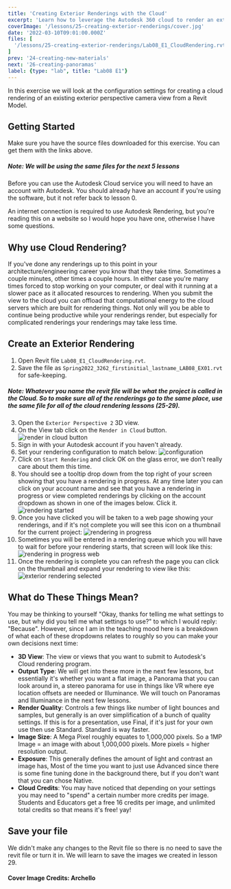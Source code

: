 ```yaml
---
title: 'Creating Exterior Renderings with the Cloud'
excerpt: 'Learn how to leverage the Autodesk 360 cloud to render an exterior perspective.'
coverImage: '/lessons/25-creating-exterior-renderings/cover.jpg'
date: '2022-03-10T09:01:00.000Z'
files: [
  '/lessons/25-creating-exterior-renderings/Lab08_E1_CloudRendering.rvt'
]
prev: '24-creating-new-materials'
next: '26-creating-panoramas'
label: {type: "lab", title: "Lab08 E1"}
---
```


In this exercise we will look at the configuration settings for creating a cloud rendering of an existing exterior perspective camera view from a Revit Model.

## Getting Started

Make sure you have the source files downloaded for this exercise. You can get them with the links above.
##### Note: We will be using the same files for the next 5 lessons

Before you can use the Autodesk Cloud service you will need to have an account with Autodesk. You should already have an account if you're using the software, but it not refer back to lesson 0.

An internet connection is required to use Autodesk Rendering, but you're reading this on a website so I would hope you have one, otherwise I have some questions.

## Why use Cloud Rendering?

If you've done any renderings up to this point in your architecture/engineering career you know that they take time. Sometimes a couple minutes, other times a couple hours. In either case you're many times forced to stop working on your computer, or deal with it running at a slower pace as it allocated resources to rendering. When you submit the view to the cloud you can offload that computational energy to the cloud servers which are built for rendering things. Not only will you be able to continue being productive while your renderings render, but especially for complicated renderings your renderings may take less time.

## Create an Exterior Rendering

1. Open Revit file ``Lab08_E1_CloudRendering.rvt``.
2. Save the file as ``Spring2022_3262_firstinitial_lastname_LAB08_EX01.rvt`` for safe-keeping.
##### Note: Whatever you name the revit file will be what the project is called in the Cloud. So to make sure all of the renderings go to the same place, use the same file for all of the cloud rendering lessons (25-29).
3. Open the ``Exterior Perspective 2`` 3D view.
4. On the View tab click on the ``Render in Cloud`` button.
![render in cloud button](/lessons/25-creating-exterior-renderings/render-in-cloud-button.png)
5. Sign in with your Autodesk account if you haven't already.
6. Set your rendering configuration to match below:
![configuration](/lessons/25-creating-exterior-renderings/configuration.png)
7. Click on ``Start Rendering`` and click OK on the glass error, we don't really care about them this time.
8. You should see a tooltip drop down from the top right of your screen showing that you have a rendering in progress. At any time later you can click on your account name and see that you have a rendering in progress or view completed renderings by clicking on the account dropdown as shown in one of the images below. Click it.
![rendering started](/lessons/25-creating-exterior-renderings/rendering-started.png)
9. Once you have clicked you will be taken to a web page showing your renderings, and if it's not complete you will see this icon on a thumbnail for the current project:
![rendering in progress](/lessons/25-creating-exterior-renderings/rendering-in-progress.png)
10. Sometimes you will be entered in a rendering queue which you will have to wait for before your rendering starts, that screen will look like this:
![rendering in progress web](/lessons/25-creating-exterior-renderings/rendering-in-progress-2.png)
11. Once the rendering is complete you can refresh the page you can click on the thumbnail and expand your rendering to view like this:
![exterior rendering selected](/lessons/25-creating-exterior-renderings/exterior-rendering.png)

## What do These Things Mean?

You may be thinking to yourself "Okay, thanks for telling me what settings to use, but why did you tell me what settings to use?" to which I would reply: "Because".
However, since I am in the teaching mood here is a breakdown of what each of these dropdowns relates to roughly so you can make your own decisions next time:

- **3D View**: The view or views that you want to submit to Autodesk's Cloud rendering program.
- **Output Type**: We will get into these more in the next few lessons, but essentially it's whether you want a flat image, a Panorama that you can look around in, a stereo panorama for use in things like VR where eye location offsets are needed or Illuminance. We will touch on Panoramas and Illuminance in the next few lessons.
- **Render Quality**: Controls a few things like number of light bounces and samples, but generally is an over simplification of a bunch of quality settings. If this is for a presentation, use Final, if it's just for your own use then use Standard. Standard is way faster.
- **Image Size**: A Mega Pixel roughly equates to 1,000,000 pixels. So a 1MP Image = an image with about 1,000,000 pixels. More pixels = higher resolution output.
- **Exposure**: This generally defines the amount of light and contrast an image has, Most of the time you want to just use Advanced since there is some fine tuning done in the background there, but if you don't want that you can chose Native.
- **Cloud Credits**: You may have noticed that depending on your settings you may need to "spend" a certain number more credits per image. Students and Educators get a free 16 credits per image, and unlimited total credits so that means it's free! yay!

## Save your file

We didn't make any changes to the Revit file so there is no need to save the revit file or turn it in. We will learn to save the images we created in lesson 29.

#### Cover Image Credits: Archello